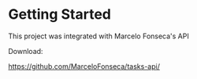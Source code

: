 # Getting Started 

This project was integrated with Marcelo Fonseca's API 

Download:

https://github.com/MarceloFonseca/tasks-api/
